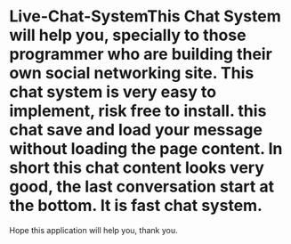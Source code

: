 # Live-Chat-SystemThis Chat System will help you, specially to those programmer who are building their own social networking site. This chat system is very easy to implement, risk free to install. this chat save and load your message without loading the page content. In short this chat content looks very good, the last conversation start at the bottom. It is fast chat system.

Hope this application will help you, thank you.

